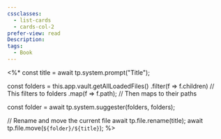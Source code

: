```yaml
---
cssclasses:
  - list-cards
  - cards-col-2
prefer-view: read
Description: 
tags:
  - Book
---
```

<%*
const title = await tp.system.prompt("Title");

const folders = this.app.vault.getAllLoadedFiles()
  .filter(f => f.children) // This filters to folders
  .map(f => f.path);       // Then maps to their paths

const folder = await tp.system.suggester(folders, folders);

// Rename and move the current file
await tp.file.rename(title);
await tp.file.move(`${folder}/${title}`);
%>